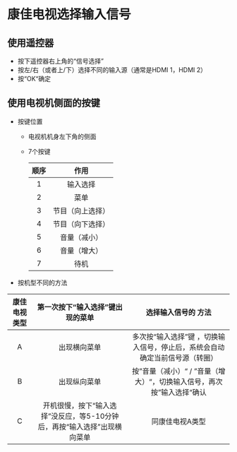 # 康佳电视选择输入信号

## 使用遥控器
* 按下遥控器右上角的“信号选择”
* 按左/右（或者上/下）选择不同的输入源（通常是HDMI 1，HDMI 2）
* 按“OK“确定

## 使用电视机侧面的按键
* 按键位置
  * 电视机机身左下角的侧面
  * 7个按键

    | 顺序 | 作用 |
    | :--: | :--: |
    | 1 | 输入选择 |
    | 2 | 菜单 |
    | 3 | 节目（向上选择）|
    | 4 | 节目（向下选择）|
    | 5 | 音量（减小）|
    | 6 | 音量（增大）|
    | 7 | 待机 |

* 按机型不同的方法

| 康佳电视类型 | 第一次按下“输入选择”键出现的菜单 | 选择输入信号的 方法 |
| :--: | :--: | :--: |
| A | 出现横向菜单 | 多次按“输入选择”键 ，切换输入信号，停止后，系统会自动确定当前信号源（转圈） |
| B | 出现纵向菜单 | 按”音量（减小）“ / ”音量（增大）“，切换输入信号，再次按”输入选择“确认 |
| C | 开机很慢，按下“输入选择”没反应，等5-10分钟后，再按“输入选择”出现横向菜单 | 同康佳电视A类型 |


